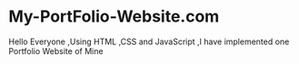# My-PortFolio-Website.com
Hello Everyone ,Using HTML ,CSS and JavaScript ,I have implemented one Portfolio Website of Mine
